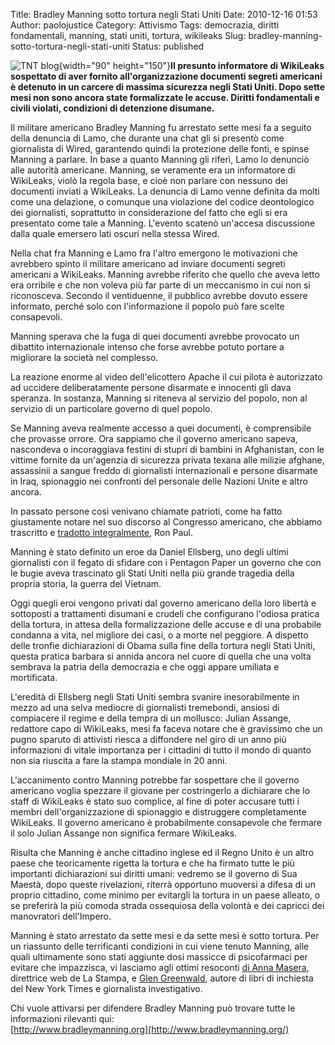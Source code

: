 Title: Bradley Manning sotto tortura negli Stati Uniti
Date: 2010-12-16 01:53
Author: paolojustice
Category: Attivismo
Tags: democrazia, diritti fondamentali, manning, stati uniti, tortura, wikileaks
Slug: bradley-manning-sotto-tortura-negli-stati-uniti
Status: published

![TNT blog](http://blog.tntvillage.scambioetico.org/wp-content/uploads/2010/12/manning.png){width="90" height="150"}**Il presunto informatore di WikiLeaks sospettato di aver fornito all'organizzazione documenti segreti americani è detenuto in un carcere di massima sicurezza negli Stati Uniti. Dopo sette mesi non sono ancora state formalizzate le accuse. Diritti fondamentali e civili violati, condizioni di detenzione disumane.**  
  
<!--more-->

Il militare americano Bradley Manning fu arrestato sette mesi fa a seguito della denuncia di Lamo, che durante una chat gli si presentò come giornalista di Wired, garantendo quindi la protezione delle fonti, e spinse Manning a parlare. In base a quanto Manning gli riferì, Lamo lo denunciò alle autorità americane. Manning, se veramente era un informatore di WikiLeaks, violò la regola base, e cioè non parlare con nessuno dei documenti inviati a WikiLeaks. La denuncia di Lamo venne definita da molti come una delazione, o comunque una violazione del codice deontologico dei giornalisti, soprattutto in considerazione del fatto che egli si era presentato come tale a Manning. L'evento scatenò un'accesa discussione dalla quale emersero lati oscuri nella stessa Wired.

Nella chat fra Manning e Lamo fra l'altro emergono le motivazioni che avrebbero spinto il militare americano ad inviare documenti segreti americani a WikiLeaks. Manning avrebbe riferito che quello che aveva letto era orribile e che non voleva più far parte di un meccanismo in cui non si riconosceva. Secondo il ventiduenne, il pubblico avrebbe dovuto essere informato, perché solo con l'informazione il popolo può fare scelte consapevoli.

Manning sperava che la fuga di quei documenti avrebbe provocato un dibattito internazionale intenso che forse avrebbe potuto portare a migliorare la società nel complesso.

La reazione enorme al video dell'elicottero Apache il cui pilota è autorizzato ad uccidere deliberatamente persone disarmate e innocenti gli dava speranza. In sostanza, Manning si riteneva al servizio del popolo, non al servizio di un particolare governo di quel popolo.

Se Manning aveva realmente accesso a quei documenti, è comprensibile che provasse orrore. Ora sappiamo che il governo americano sapeva, nascondeva o incoraggiava festini di stupri di bambini in Afghanistan, con le vittime fornite da un'agenzia di sicurezza privata texana alle milizie afghane, assassinii a sangue freddo di giornalisti internazionali e persone disarmate in Iraq, spionaggio nei confronti del personale delle Nazioni Unite e altro ancora.

In passato persone così venivano chiamate patrioti, come ha fatto giustamente notare nel suo discorso al Congresso americano, che abbiamo trascritto e [tradotto integralmente](http://blog.tntvillage.scambioetico.org/?p=7287), Ron Paul.

Manning è stato definito un eroe da Daniel Ellsberg, uno degli ultimi giornalisti con il fegato di sfidare con i Pentagon Paper un governo che con le bugie aveva trascinato gli Stati Uniti nella più grande tragedia della propria storia, la guerra del Vietnam.

Oggi quegli eroi vengono privati dal governo americano della loro libertà e sottoposti a trattamenti disumani e crudeli che configurano l'odiosa pratica della tortura, in attesa della formalizzazione delle accuse e di una probabile condanna a vita, nel migliore dei casi, o a morte nel peggiore. A dispetto delle tronfie dichiarazioni di Obama sulla fine della tortura negli Stati Uniti, questa pratica barbara si annida ancora nel cuore di quella che una volta sembrava la patria della democrazia e che oggi appare umiliata e mortificata.

L'eredità di Ellsberg negli Stati Uniti sembra svanire inesorabilmente in mezzo ad una selva mediocre di giornalisti tremebondi, ansiosi di compiacere il regime e della tempra di un mollusco: Julian Assange, redattore capo di WikiLeaks, mesi fa faceva notare che è gravissimo che un pugno sparuto di attivisti riesca a diffondere nel giro di un anno più informazioni di vitale importanza per i cittadini di tutto il mondo di quanto non sia riuscita a fare la stampa mondiale in 20 anni.

L'accanimento contro Manning potrebbe far sospettare che il governo americano voglia spezzare il giovane per costringerlo a dichiarare che lo staff di WikiLeaks è stato suo complice, al fine di poter accusare tutti i membri dell'organizzazione di spionaggio e distruggere completamente WikiLeaks. Il governo americano è probabilmente consapevole che fermare il solo Julian Assange non significa fermare WikiLeaks.

Risulta che Manning è anche cittadino inglese ed il Regno Unito è un altro paese che teoricamente rigetta la tortura e che ha firmato tutte le più importanti dichiarazioni sui diritti umani: vedremo se il governo di Sua Maestà, dopo queste rivelazioni, riterrà opportuno muoversi a difesa di un proprio cittadino, come minimo per evitargli la tortura in un paese alleato, o se preferirà la più comoda strada ossequiosa della volontà e dei capricci dei manovratori dell'Impero.

Manning è stato arrestato da sette mesi e da sette mesi è sotto tortura. Per un riassunto delle terrificanti condizioni in cui viene tenuto Manning, alle quali ultimamente sono stati aggiunte dosi massicce di psicofarmaci per evitare che impazzisca, vi lasciamo agli ottimi resoconti [di Anna Masera](http://www.lastampa.it/_web/CMSTP/tmplrubriche/giornalisti/hrubrica.asp?ID_blog=2), direttrice web de La Stampa, e [Glen Greenwald](http://www.salon.com/news/opinion/glenn_greenwald/2010/12/14/manning/index.html), autore di libri di inchiesta del New York Times e giornalista investigativo.

Chi vuole attivarsi per difendere Bradley Manning può trovare tutte le informazioni rilevanti qui:  
[http://www.bradleymanning.org](http://www.bradleymanning.org/)

